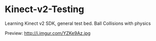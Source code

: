 Kinect-v2-Testing
=================

Learning Kinect v2 SDK, general test bed. Ball Collisions with physics


Preview: http://i.imgur.com/YZKe9Az.jpg
